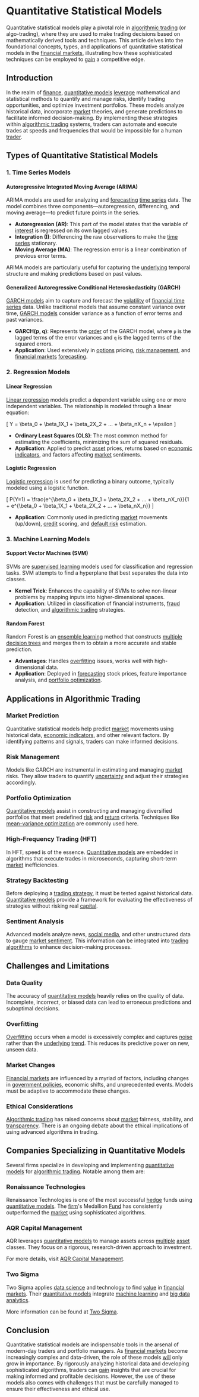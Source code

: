 # Quantitative Statistical Models

Quantitative statistical models play a pivotal role in [algorithmic trading](../a/algorithmic_trading.md) (or algo-trading), where they are used to make trading decisions based on mathematically derived tools and techniques. This article delves into the foundational concepts, types, and applications of quantitative statistical models in the [financial markets](../f/financial_market.md), illustrating how these sophisticated techniques can be employed to [gain](../g/gain.md) a competitive edge.

## Introduction

In the realm of [finance](../f/finance.md), [quantitative models](../q/quantitative_models.md) [leverage](../l/leverage.md) mathematical and statistical methods to quantify and manage risks, identify trading opportunities, and optimize investment portfolios. These models analyze historical data, incorporate [market](../m/market.md) theories, and generate predictions to facilitate informed decision-making. By implementing these strategies within [algorithmic trading](../a/algorithmic_trading.md) systems, traders can automate and execute trades at speeds and frequencies that would be impossible for a human [trader](../t/trader.md).

## Types of Quantitative Statistical Models

### 1. Time Series Models

#### Autoregressive Integrated Moving Average (ARIMA)

ARIMA models are used for analyzing and [forecasting](../f/forecasting.md) [time series](../t/time_series.md) data. The model combines three components—autoregression, differencing, and moving average—to predict future points in the series.

- **Autoregression (AR)**: This part of the model states that the variable of [interest](../i/interest.md) is regressed on its own lagged values.
- **Integration (I)**: Differencing the raw observations to make the [time series](../t/time_series.md) stationary.
- **Moving Average (MA)**: The regression error is a linear combination of previous error terms.

ARIMA models are particularly useful for capturing the [underlying](../u/underlying.md) temporal structure and making predictions based on past values.

#### Generalized Autoregressive Conditional Heteroskedasticity (GARCH)

[GARCH models](../g/garch_models.md) aim to capture and forecast the [volatility](../v/volatility.md) of [financial time series](../f/financial_time_series.md) data. Unlike traditional models that assume constant variance over time, [GARCH models](../g/garch_models.md) consider variance as a function of error terms and past variances.

- **GARCH(p, q)**: Represents the [order](../o/order.md) of the GARCH model, where `p` is the lagged terms of the error variances and `q` is the lagged terms of the squared errors.
- **Application**: Used extensively in [options](../o/options.md) pricing, [risk management](../r/risk_management.md), and [financial markets](../f/financial_market.md) [forecasting](../f/forecasting.md).

### 2. Regression Models

#### Linear Regression

[Linear regression](../l/linear_regression.md) models predict a dependent variable using one or more independent variables. The relationship is modeled through a linear equation:

\[ Y = \beta_0 + \beta_1X_1 + \beta_2X_2 + ... + \beta_nX_n + \epsilon \]

- **Ordinary Least Squares (OLS)**: The most common method for estimating the coefficients, minimizing the sum of squared residuals.
- **Application**: Applied to predict [asset](../a/asset.md) prices, returns based on [economic indicators](../e/economic_indicators.md), and factors affecting [market](../m/market.md) sentiments.

#### Logistic Regression

[Logistic regression](../l/logistic_regression_in_trading.md) is used for predicting a binary outcome, typically modeled using a logistic function.

\[ P(Y=1) = \frac{e^{\beta_0 + \beta_1X_1 + \beta_2X_2 + ... + \beta_nX_n}}{1 + e^{\beta_0 + \beta_1X_1 + \beta_2X_2 + ... + \beta_nX_n}} \]

- **Application**: Commonly used in predicting [market](../m/market.md) movements (up/down), [credit](../c/credit.md) scoring, and [default risk](../d/default_risk.md) estimation.

### 3. Machine Learning Models

#### Support Vector Machines (SVM)

SVMs are [supervised learning](../s/supervised_learning.md) models used for classification and regression tasks. SVM attempts to find a hyperplane that best separates the data into classes.

- **Kernel Trick**: Enhances the capability of SVMs to solve non-linear problems by mapping inputs into higher-dimensional spaces.
- **Application**: Utilized in classification of financial instruments, [fraud](../f/fraud.md) detection, and [algorithmic trading](../a/algorithmic_trading.md) strategies.

#### Random Forest

Random Forest is an [ensemble learning](../e/ensemble_learning.md) method that constructs [multiple](../m/multiple.md) [decision trees](../d/decision_trees.md) and merges them to obtain a more accurate and stable prediction.

- **Advantages**: Handles [overfitting](../o/overfitting.md) issues, works well with high-dimensional data.
- **Application**: Deployed in [forecasting](../f/forecasting.md) stock prices, feature importance analysis, and [portfolio optimization](../p/portfolio_optimization.md).

## Applications in Algorithmic Trading

### Market Prediction

Quantitative statistical models help predict [market](../m/market.md) movements using historical data, [economic indicators](../e/economic_indicators.md), and other relevant factors. By identifying patterns and signals, traders can make informed decisions.

### Risk Management

Models like GARCH are instrumental in estimating and managing [market](../m/market.md) risks. They allow traders to quantify [uncertainty](../u/uncertainty_in_trading.md) and adjust their strategies accordingly.

### Portfolio Optimization

[Quantitative models](../q/quantitative_models.md) assist in constructing and managing diversified portfolios that meet predefined [risk](../r/risk.md) and [return](../r/return.md) criteria. Techniques like [mean-variance optimization](../m/mean-variance_optimization.md) are commonly used here.

### High-Frequency Trading (HFT)

In HFT, speed is of the essence. [Quantitative models](../q/quantitative_models.md) are embedded in algorithms that execute trades in microseconds, capturing short-term [market](../m/market.md) inefficiencies.

### Strategy Backtesting

Before deploying a [trading strategy](../t/trading_strategy.md), it must be tested against historical data. [Quantitative models](../q/quantitative_models.md) provide a framework for evaluating the effectiveness of strategies without risking real [capital](../c/capital.md).

### Sentiment Analysis

Advanced models analyze news, [social media](../s/social_media.md), and other unstructured data to gauge [market sentiment](../m/market_sentiment.md). This information can be integrated into [trading algorithms](../t/trading_algorithms.md) to enhance decision-making processes.

## Challenges and Limitations

### Data Quality

The accuracy of [quantitative models](../q/quantitative_models.md) heavily relies on the quality of data. Incomplete, incorrect, or biased data can lead to erroneous predictions and suboptimal decisions.

### Overfitting

[Overfitting](../o/overfitting.md) occurs when a model is excessively complex and captures [noise](../n/noise.md) rather than the [underlying](../u/underlying.md) [trend](../t/trend.md). This reduces its predictive power on new, unseen data.

### Market Changes

[Financial markets](../f/financial_market.md) are influenced by a myriad of factors, including changes in [government policies](../g/government_policies_in_trading.md), economic shifts, and unprecedented events. Models must be adaptive to accommodate these changes.

### Ethical Considerations

[Algorithmic trading](../a/algorithmic_trading.md) has raised concerns about [market](../m/market.md) fairness, stability, and [transparency](../t/transparency.md). There is an ongoing debate about the ethical implications of using advanced algorithms in trading.

## Companies Specializing in Quantitative Models

Several firms specialize in developing and implementing [quantitative models](../q/quantitative_models.md) for [algorithmic trading](../a/algorithmic_trading.md). Notable among them are:

### Renaissance Technologies

Renaissance Technologies is one of the most successful [hedge](../h/hedge.md) funds using [quantitative models](../q/quantitative_models.md). The [firm](../f/firm.md)'s Medallion [Fund](../f/fund.md) has consistently outperformed the [market](../m/market.md) using sophisticated algorithms.

### AQR Capital Management

AQR leverages [quantitative models](../q/quantitative_models.md) to manage assets across [multiple](../m/multiple.md) [asset](../a/asset.md) classes. They focus on a rigorous, research-driven approach to investment.

For more details, visit [AQR Capital Management](https://www.aqr.com).

### Two Sigma

Two Sigma applies [data science](../d/data_science_in_trading.md) and technology to find [value](../v/value.md) in [financial markets](../f/financial_market.md). Their [quantitative models](../q/quantitative_models.md) integrate [machine learning](../m/machine_learning.md) and [big data analytics](../b/big_data_analytics_in_trading.md).

More information can be found at [Two Sigma](https://www.twosigma.com).

## Conclusion

Quantitative statistical models are indispensable tools in the arsenal of modern-day traders and portfolio managers. As [financial markets](../f/financial_market.md) become increasingly complex and data-driven, the role of these models [will](../w/will.md) only grow in importance. By rigorously analyzing historical data and developing sophisticated algorithms, traders can [gain](../g/gain.md) insights that are crucial for making informed and profitable decisions. However, the use of these models also comes with challenges that must be carefully managed to ensure their effectiveness and ethical use.